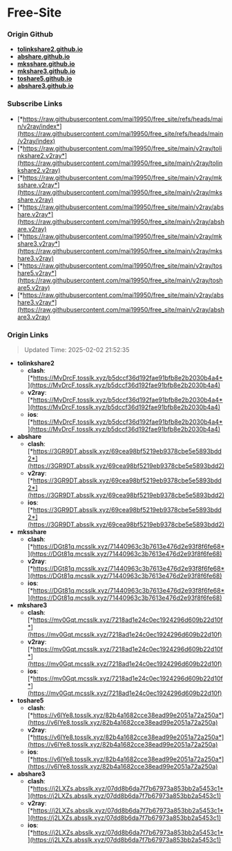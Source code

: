 # Free-Site

### Origin Github

- [**tolinkshare2.github.io**](https://github.com/tolinkshare2/tolinkshare2.github.io)
- [**abshare.github.io**](https://github.com/abshare/abshare.github.io)
- [**mksshare.github.io**](https://github.com/mksshare/mksshare.github.io)
- [**mkshare3.github.io**](https://github.com/mkshare3/mkshare3.github.io)
- [**toshare5.github.io**](https://github.com/toshare5/toshare5.github.io)
- [**abshare3.github.io**](https://github.com/abshare3/abshare3.github.io)

### Subscribe Links

- [*https://raw.githubusercontent.com/mai19950/free_site/refs/heads/main/v2ray/index*](https://raw.githubusercontent.com/mai19950/free_site/refs/heads/main/v2ray/index)
- [*https://raw.githubusercontent.com/mai19950/free_site/main/v2ray/tolinkshare2.v2ray*](https://raw.githubusercontent.com/mai19950/free_site/main/v2ray/tolinkshare2.v2ray)
- [*https://raw.githubusercontent.com/mai19950/free_site/main/v2ray/mksshare.v2ray*](https://raw.githubusercontent.com/mai19950/free_site/main/v2ray/mksshare.v2ray)
- [*https://raw.githubusercontent.com/mai19950/free_site/main/v2ray/abshare.v2ray*](https://raw.githubusercontent.com/mai19950/free_site/main/v2ray/abshare.v2ray)
- [*https://raw.githubusercontent.com/mai19950/free_site/main/v2ray/mkshare3.v2ray*](https://raw.githubusercontent.com/mai19950/free_site/main/v2ray/mkshare3.v2ray)
- [*https://raw.githubusercontent.com/mai19950/free_site/main/v2ray/toshare5.v2ray*](https://raw.githubusercontent.com/mai19950/free_site/main/v2ray/toshare5.v2ray)
- [*https://raw.githubusercontent.com/mai19950/free_site/main/v2ray/abshare3.v2ray*](https://raw.githubusercontent.com/mai19950/free_site/main/v2ray/abshare3.v2ray)

### Origin Links

> Updated Time: 2025-02-02 21:52:35

- **tolinkshare2**
  - **clash**: [*https://MvDrcF.tosslk.xyz/b5dccf36d192fae91bfb8e2b2030b4a4*](https://MvDrcF.tosslk.xyz/b5dccf36d192fae91bfb8e2b2030b4a4)
  - **v2ray**: [*https://MvDrcF.tosslk.xyz/b5dccf36d192fae91bfb8e2b2030b4a4*](https://MvDrcF.tosslk.xyz/b5dccf36d192fae91bfb8e2b2030b4a4)
  - **ios**: [*https://MvDrcF.tosslk.xyz/b5dccf36d192fae91bfb8e2b2030b4a4*](https://MvDrcF.tosslk.xyz/b5dccf36d192fae91bfb8e2b2030b4a4)
- **abshare**
  - **clash**: [*https://3GR9DT.absslk.xyz/69cea98bf5219eb9378cbe5e5893bdd2*](https://3GR9DT.absslk.xyz/69cea98bf5219eb9378cbe5e5893bdd2)
  - **v2ray**: [*https://3GR9DT.absslk.xyz/69cea98bf5219eb9378cbe5e5893bdd2*](https://3GR9DT.absslk.xyz/69cea98bf5219eb9378cbe5e5893bdd2)
  - **ios**: [*https://3GR9DT.absslk.xyz/69cea98bf5219eb9378cbe5e5893bdd2*](https://3GR9DT.absslk.xyz/69cea98bf5219eb9378cbe5e5893bdd2)
- **mksshare**
  - **clash**: [*https://DGt81q.mcsslk.xyz/71440963c3b7613e476d2e93f8f6fe68*](https://DGt81q.mcsslk.xyz/71440963c3b7613e476d2e93f8f6fe68)
  - **v2ray**: [*https://DGt81q.mcsslk.xyz/71440963c3b7613e476d2e93f8f6fe68*](https://DGt81q.mcsslk.xyz/71440963c3b7613e476d2e93f8f6fe68)
  - **ios**: [*https://DGt81q.mcsslk.xyz/71440963c3b7613e476d2e93f8f6fe68*](https://DGt81q.mcsslk.xyz/71440963c3b7613e476d2e93f8f6fe68)
- **mkshare3**
  - **clash**: [*https://mv0Gqt.mcsslk.xyz/7218ad1e24c0ec1924296d609b22d10f*](https://mv0Gqt.mcsslk.xyz/7218ad1e24c0ec1924296d609b22d10f)
  - **v2ray**: [*https://mv0Gqt.mcsslk.xyz/7218ad1e24c0ec1924296d609b22d10f*](https://mv0Gqt.mcsslk.xyz/7218ad1e24c0ec1924296d609b22d10f)
  - **ios**: [*https://mv0Gqt.mcsslk.xyz/7218ad1e24c0ec1924296d609b22d10f*](https://mv0Gqt.mcsslk.xyz/7218ad1e24c0ec1924296d609b22d10f)
- **toshare5**
  - **clash**: [*https://v6lYe8.tosslk.xyz/82b4a1682cce38ead99e2051a72a250a*](https://v6lYe8.tosslk.xyz/82b4a1682cce38ead99e2051a72a250a)
  - **v2ray**: [*https://v6lYe8.tosslk.xyz/82b4a1682cce38ead99e2051a72a250a*](https://v6lYe8.tosslk.xyz/82b4a1682cce38ead99e2051a72a250a)
  - **ios**: [*https://v6lYe8.tosslk.xyz/82b4a1682cce38ead99e2051a72a250a*](https://v6lYe8.tosslk.xyz/82b4a1682cce38ead99e2051a72a250a)
- **abshare3**
  - **clash**: [*https://j2LXZs.absslk.xyz/07dd8b6da7f7b67973a853bb2a5453c1*](https://j2LXZs.absslk.xyz/07dd8b6da7f7b67973a853bb2a5453c1)
  - **v2ray**: [*https://j2LXZs.absslk.xyz/07dd8b6da7f7b67973a853bb2a5453c1*](https://j2LXZs.absslk.xyz/07dd8b6da7f7b67973a853bb2a5453c1)
  - **ios**: [*https://j2LXZs.absslk.xyz/07dd8b6da7f7b67973a853bb2a5453c1*](https://j2LXZs.absslk.xyz/07dd8b6da7f7b67973a853bb2a5453c1)
